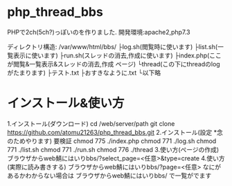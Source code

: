 # php_thread_bbs
PHPで2ch(5ch?)っぽいのを作りました.
開発環境:apache2,php7.3

ディレクトリ構造:
/var/www/html/bbs/
├log.sh(閲覧時に使います)
├list.sh(一覧表示に使います)
├run.sh(スレッドの消去,作成に使います)
├index.php(ここが閲覧&一覧表示&スレッドの消去,作成 ページ)
└thread(この下にthreadのlogがたまります)
 ├テスト.txt
 ├おすきなように.txt
 └以下略
# インストール&使い方
1.インストール(ダウンロード)
 cd /web/server/path
 git clone https://github.com/atomu21263/php_thread_bbs.git
2.インストール(設定 *念のためやります) 要検証
 chmod 775 ./index.php
 chmod 771 ./log.sh
 chmod 771 ./list.sh
 chmod 771 ./run.sh
 chmod 776 ./thread
3.使い方(ぺージの作成)
 ブラウザからweb鯖にはいりbbs/?select_page=<任意>&type=create
4.使い方(実際に読み書きする)
 ブラウザからweb鯖にはいりbbs/?page=<任意>
 なにがあるかわからない場合は
 ブラウザからweb鯖にはいりbbs/ で一覧がでます

